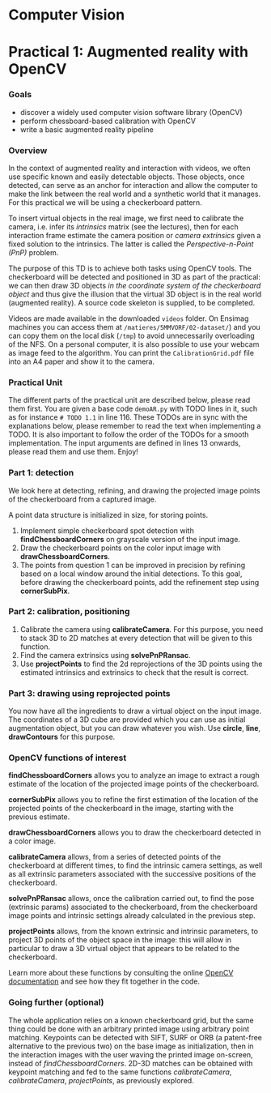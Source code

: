 Computer Vision 
================

Practical 1: Augmented reality with OpenCV
=========================================

### Goals
- discover a widely used computer vision software library (OpenCV)
- perform chessboard-based calibration with OpenCV
- write a basic augmented reality pipeline


### Overview

In the context of augmented reality and interaction with videos,
we often use specific known and easily detectable objects. 
Those objects, once detected, can serve as an 
anchor for interaction and allow the computer to make the link between 
the real world and a synthetic world that it manages.
For this practical we will be using a checkerboard pattern.

To insert virtual objects in the real image, we first need to calibrate
the camera,  i.e. infer its *intrinsics* matrix (see the lectures), 
then for each interaction frame
estimate the camera position or *camera extrinsics* given a fixed solution to 
the intrinsics. The latter is called the *Perspective-n-Point (PnP)* problem. 

The purpose of this TD is to achieve both tasks using OpenCV tools.
The checkerboard will be detected and positioned in 3D as part of the practical:
we can then draw 3D objects *in the coordinate system of the checkerboard object* 
and thus give the illusion that the virtual 3D object is in the real world 
(augmented reality). A source code skeleton is supplied, to be completed. 
 
Videos are made available in the downloaded `videos` folder. 
On Ensimag machines you can access them at `/matieres/5MMVORF/02-dataset/`)
and you can copy them on the local disk (`/tmp`) to avoid unnecessarily overloading of the NFS.
On a personal computer, it is also possible to use your webcam as image feed to the algorithm.
You can print the `CalibrationGrid.pdf` file into an A4 paper and show it to the camera.

### Practical Unit

The different parts of the practical unit are described below, please read them first.
You are given a base code `demoAR.py` with TODO lines in it, such as for 
instance `# TODO 1.1` in line 116. These TODOs are in sync with the explanations below,
please remember to read the text when implementing a TODO. 
It is also important to follow the order of the TODOs for a smooth implementation.
The input arguments are defined in lines 13 onwards, please read them and use them.
Enjoy! 


### Part 1: detection

We look here at detecting, refining, and drawing the projected image points of
the checkerboard from a captured image. 

A point data structure is initialized in size, for storing points.

1. Implement simple checkerboard spot detection with
   **findChessboardCorners** on grayscale version of the input 
   image.
2. Draw the checkerboard points on the color input image with 
   **drawChessboardCorners**.
3. The points from question 1 can be improved in precision by 
   refining based on a local window around the initial detections. 
   To this goal, before drawing the checkerboard points, add the refinement step
   using **cornerSubPix**.

### Part 2: calibration, positioning

1. Calibrate the camera using **calibrateCamera**. For this purpose, you need 
   to stack 3D to 2D matches at every detection that will be given
   to this function. 
2. Find the camera extrinsics using **solvePnPRansac**.
3. Use **projectPoints** to find the 2d reprojections of the 3D points using
   the estimated intrinsics and extrinsics to check that the result is correct.

### Part 3: drawing using reprojected points

You now have all the ingredients to draw a virtual object on the input image.
The coordinates of a 3D cube are provided which you can use as initial 
augmentation object, but you can draw whatever you wish. Use **circle**, 
**line**, **drawContours** for this purpose.

### OpenCV functions of interest

**findChessboardCorners** allows you to analyze an image to extract a rough
estimate of the location of the projected image points of the checkerboard.

**cornerSubPix** allows you to refine the first estimation of the location of the projected
points of the checkerboard in the image, starting with the previous estimate.

**drawChessboardCorners** allows you to draw the checkerboard detected in
a color image.

**calibrateCamera** allows, from a series of detected points of the
checkerboard at different times, to find the intrinsic camera settings,
as well as all extrinsic parameters associated with the successive positions
of the checkerboard.

**solvePnPRansac** allows, once the calibration carried out,
to find the pose (extrinsic params) associated to the checkerboard,
from the checkerboard image points and intrinsic settings already calculated
in the previous step.

**projectPoints** allows, from the known extrinsic and intrinsic parameters,
to project 3D points of the object space in the image: this will allow in
particular to draw a 3D virtual object that appears to be related to the
checkerboard.

Learn more about these functions by consulting the online
[OpenCV documentation](https://docs.opencv.org/4.x/d6/d00/tutorial_py_root.html)
and see how they fit together in the code.


### Going further (optional)

The whole application relies on a known checkerboard grid, but the same thing 
could be done with an arbitrary printed image using arbitrary point matching.
Keypoints can be detected with SIFT, SURF or ORB (a patent-free alternative 
to the previous two) on the base image as initialization, then in the
interaction images with the user waving the printed image on-screen, instead
of *findChessboardCorners*. 
2D-3D matches can be obtained with keypoint matching and fed to the same 
functions *calibrateCamera*, *calibrateCamera*, *projectPoints*,
as previously explored. 

